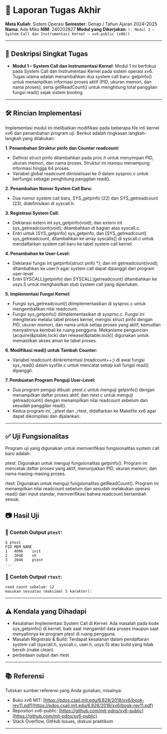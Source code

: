 # 📝 Laporan Tugas Akhir

**Mata Kuliah**: Sistem Operasi
**Semester**: Genap / Tahun Ajaran 2024–2025
**Nama**: Ade Miko
**NIM**: 240202827
**Modul yang Dikerjakan**:
`(: Modul 1 – System Call dan Instrumentasi Kernel — xv6-public (x86))`

---

## 📌 Deskripsi Singkat Tugas

* **Modul 1 – System Call dan Instrumentasi Kernel**:
  Modul 1 ini berfokus pada System Call dan Instrumentasi Kernel pada sistem operasi xv6. Tugas utama adalah menambahkan dua system call baru: getpinfo() untuk menampilkan informasi proses aktif (PID, ukuran memori, dan nama proses), serta getReadCount() untuk menghitung total panggilan fungsi read() sejak sistem booting.
---
## 🛠️ Rincian Implementasi

Implementasi modul ini melibatkan modifikasi pada beberapa file inti kernel xv6 dan penambahan program uji. Berikut adalah ringkasan langkah-langkah yang dilakukan:

**1. Penambahan Struktur pinfo dan Counter readcount:**
* Definisi struct pinfo ditambahkan pada proc.h untuk menyimpan PID, ukuran memori, dan nama proses. Struktur ini mampu menampung informasi hingga 64 proses.
* Variabel global readcount diinisialisasi ke 0 dalam sysproc.c untuk berfungsi sebagai penghitung panggilan read().
  
**2. Penambahan Nomor System Call Baru:**
* Dua nomor system call baru, SYS_getpinfo (22) dan SYS_getreadcount (23), didefinisikan di syscall.h.
  
**3. Registrasi System Call:**
* Deklarasi extern int sys_getpinfo(void); dan extern int sys_getreadcount(void); ditambahkan di bagian atas syscall.c.
* Entri untuk [SYS_getpinfo] sys_getpinfo, dan [SYS_getreadcount] sys_getreadcount, ditambahkan ke array syscalls[] di syscall.c untuk mendaftarkan system call baru ke tabel system call kernel.

**4. Penambahan ke User-Level:**

* Deklarasi fungsi int getpinfo(struct pinfo *); dan int getreadcount(void); ditambahkan ke user.h agar system call dapat dipanggil dari program user-level.
* Entri SYSCALL(getpinfo) dan SYSCALL(getreadcount) ditambahkan ke usys.S untuk menghasilkan stub system call yang diperlukan.
  
**5. Implementasi Fungsi Kernel:**
* Fungsi sys_getreadcount() diimplementasikan di sysproc.c untuk mengembalikan nilai readcount.
* Fungsi sys_getpinfo() diimplementasikan di sysproc.c. Fungsi ini mengiterasi melalui tabel proses kernel, mengisi struct pinfo dengan PID, ukuran memori, dan nama untuk setiap proses yang aktif, kemudian menyalinnya kembali ke ruang pengguna. Mekanisme penguncian (acquire(&ptable.lock) dan release(&ptable.lock)) digunakan untuk memastikan akses aman ke tabel proses.

**6. Modifikasi read() untuk Tambah Counter:**
* Variabel readcount diinkrementasi (readcount++;) di awal fungsi sys_read() dalam sysfile.c untuk mencatat setiap kali fungsi read() dipanggil.

**7. Pembuatan Program Penguji User-Level:**

* Dua program penguji dibuat: ptest.c untuk menguji getpinfo() dengan menampilkan daftar proses aktif, dan rtest.c untuk menguji getreadcount() dengan menampilkan nilai readcount sebelum dan sesudah panggilan read().
* Kedua program ini, _ptest dan _rtest, didaftarkan ke Makefile xv6 agar dapat dikompilasi dan dijalankan.
---
## ✅ Uji Fungsionalitas
Program uji yang digunakan untuk memverifikasi fungsionalitas system call baru adalah:

ptest: Digunakan untuk menguji fungsionalitas getpinfo(). Program ini mencetak daftar proses yang aktif, menunjukkan PID, ukuran memori, dan nama masing-masing proses.

rtest: Digunakan untuk menguji fungsionalitas getReadCount(). Program ini menampilkan nilai readcount sebelum dan sesudah melakukan operasi read() dari input standar, memverifikasi bahwa readcount bertambah sesuai.

## 📷 Hasil Uji

### 📍 Contoh Output `ptest`:

```
$ ptest
PID	MEM	NAME
1	4096	init
2	2048	sh
3	2048	ptest
...
```

### 📍 Contoh Output `rtest`:

```
read count sebelum: 12
masukan sesuatau (maksimal 5 karakter): 
```
---

## ⚠️ Kendala yang Dihadapi

* Kesalahan Implementasi System Call di Kernel: Ada masalah pada kode sys_getpinfo() di kernel, baik saat mengambil data proses maupun saat menyalinnya ke program ptest di ruang pengguna.
* Masalah Registrasi & Build: Terdapat kesalahan dalam pendaftaran system call (syscall.h, syscall.c, user.h, usys.S) atau build yang tidak bersih (make clean).
* perbedaan output dari rtest

---

## 📚 Referensi

Tuliskan sumber referensi yang Anda gunakan, misalnya:

* Buku xv6 MIT: [https://pdos.csail.mit.edu/6.828/2018/xv6/book-rev11.pdf](https://pdos.csail.mit.edu/6.828/2018/xv6/book-rev11.pdf)
* Repositori xv6-public: [https://github.com/mit-pdos/xv6-public](https://github.com/mit-pdos/xv6-public)
* Stack Overflow, GitHub Issues, diskusi praktikum

---

